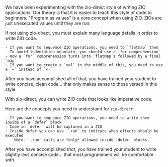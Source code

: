 We have been experimenting with the zio-direct style of writing ZIO applications.
Our theory is that it is easier to teach this style of code to beginners.
"Program as values" is a core concept when using ZIO. 
ZIOs are just unexecuted values until they are run.

If not using zio-direct, you must explain many language details in order to write ZIO code.

    - If you want to sequence ZIO operations, you need to `flatmap` them
    - To avoid indentation mountain, you should use a `for comprehension`
    - How a `for` comprehension turns into `flatMap`s followed by a final `map`
    - If you want to create a `val` in the middle of this, you need to use a `=` instead of `<-`

After you have accomplished all of that, you have trained your student to write concise, clean code... that only makes sense to those versed in this style.

With zio-direct, you can write ZIO code that looks like imperative code.

Here are the concepts you need to understand for `zio-direct`

    - If you want to sequence ZIO operations, you need to write them inside of a `defer` block
    - Code in `defer` will be captured in a ZIO
    - Inside defer you can use `.run` to indicate when effects should be executed
        Note- `.run` calls are *only* allowed inside `defer` blocks.


After you have accomplished _that_, you have trained your student to write slightly less concise code... that most programmers will be comfortable with.